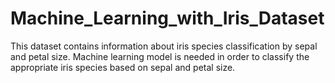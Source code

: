 # Machine_Learning_with_Iris_Dataset

This dataset contains information about iris species classification by sepal and petal size. Machine learning model is needed in order to classify the appropriate iris species based on sepal and petal size.
